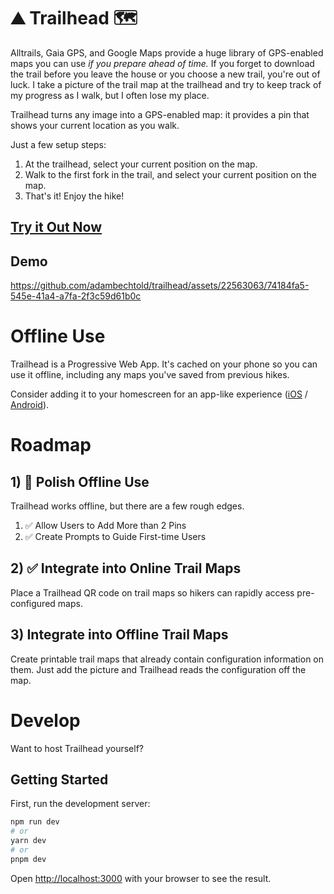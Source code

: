 # ⛰️ Trailhead 🗺️

Alltrails, Gaia GPS, and Google Maps provide a huge library of GPS-enabled maps you can use _if you prepare ahead of time._ If you forget to download the trail before you leave the house or you choose a new trail, you're out of luck. I take a picture of the trail map at the trailhead and try to keep track of my progress as I walk, but I often lose my place.

Trailhead turns any image into a GPS-enabled map: it provides a pin that shows your current location as you walk.

Just a few setup steps:

1. At the trailhead, select your current position on the map.
2. Walk to the first fork in the trail, and select your current position on the map.
3. That's it! Enjoy the hike!

## [Try it Out Now](https://trailhead.adambechtold.xyz)

## Demo
https://github.com/adambechtold/trailhead/assets/22563063/74184fa5-545e-41a4-a7fa-2f3c59d61b0c

# Offline Use

Trailhead is a Progressive Web App. It's cached on your phone so you can use it offline, including any maps you've saved from previous hikes.

Consider adding it to your homescreen for an app-like experience ([iOS](https://trailhead.adambechtold.xyz/videos/demo-trailhead.large.mp4) / [Android](https://www.androidauthority.com/add-website-android-iphone-home-screen-3181682/)).

# Roadmap

## 1) 🔄 Polish Offline Use
Trailhead works offline, but there are a few rough edges. 

1) ✅ Allow Users to Add More than 2 Pins
2) ✅ Create Prompts to Guide First-time Users

## 2) ✅ Integrate into Online Trail Maps
Place a Trailhead QR code on trail maps so hikers can rapidly access pre-configured maps. 

## 3) Integrate into Offline Trail Maps
Create printable trail maps that already contain configuration information on them. Just add the picture and Trailhead reads the configuration off the map.

# Develop

Want to host Trailhead yourself?

## Getting Started

First, run the development server:

```bash
npm run dev
# or
yarn dev
# or
pnpm dev
```

Open [http://localhost:3000](http://localhost:3000) with your browser to see the result.
